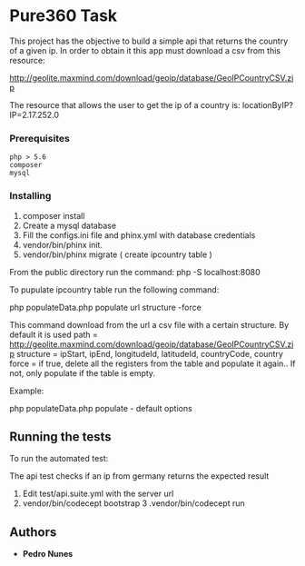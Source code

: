 # Pure360 Task

This project has the objective to build a simple api that returns the country of a given ip. 
In order to obtain it this app must download a csv from this resource:

http://geolite.maxmind.com/download/geoip/database/GeoIPCountryCSV.zip

The resource that allows the user to get the ip of a country is:
locationByIP?IP=2.17.252.0

### Prerequisites



```
php > 5.6
composer
mysql
```

### Installing

1. composer install
2. Create a mysql database
3. Fill the configs.ini file and phinx.yml with database credentials 
4. vendor/bin/phinx init.
5. vendor/bin/phinx migrate ( create ipcountry table )

From the public directory run the command:
php -S localhost:8080

To pupulate ipcountry table run the following command:

php populateData.php populate url structure -force

This command download from the url a csv file with a certain structure. By default it is used 
path = http://geolite.maxmind.com/download/geoip/database/GeoIPCountryCSV.zip 
structure = ipStart, ipEnd, longitudeId, latitudeId, countryCode, country
force = if true, delete all the registers from the table and populate it again.. If not, only populate if the table is empty.

Example:

php populateData.php populate - default options

## Running the tests

To run the automated test:

The api test checks if an ip from germany returns the expected result 

1. Edit test/api.suite.yml with the server url
2. vendor/bin/codecept bootstrap
3 .vendor/bin/codecept run

## Authors

* **Pedro Nunes**


